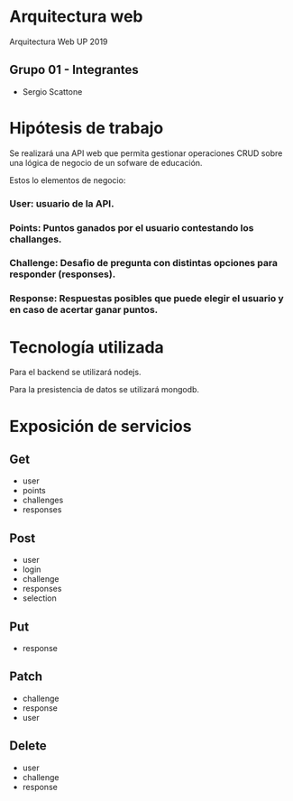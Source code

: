 # Arquitectura web
Arquitectura Web UP 2019

## Grupo 01 - Integrantes
* Sergio Scattone


# Hipótesis de trabajo
Se realizará una API web que permita gestionar operaciones CRUD sobre una lógica de negocio de un sofware de educación.

Estos lo elementos de negocio:
### User: usuario de la API.
### Points: Puntos ganados por el usuario contestando los challanges.
### Challenge: Desafio de pregunta con distintas opciones para responder (responses).
### Response: Respuestas posibles que puede elegir el usuario y en caso de acertar ganar puntos.


# Tecnología utilizada
Para el backend se utilizará nodejs.

Para la presistencia de datos se utilizará mongodb. 


# Exposición de servicios

## Get
* user
* points
* challenges
* responses

## Post
* user
* login
* challenge
* responses
* selection

## Put
* response

## Patch
* challenge
* response
* user

## Delete
* user
* challenge
* response